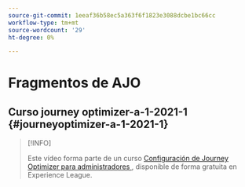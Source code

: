 ```yaml
---
source-git-commit: 1eeaf36b58ec5a363f6f1823e3088dcbe1bc66cc
workflow-type: tm+mt
source-wordcount: '29'
ht-degree: 0%

---
```

# Fragmentos de AJO

## Curso journey optimizer-a-1-2021-1 {#journeyoptimizer-a-1-2021-1}

>[!INFO]
>
> Este vídeo forma parte de un curso [Configuración de Journey Optimizer para administradores ](https://experienceleague.adobe.com/docs/courses/using/journeyoptimizer-a-1-2021-1.html), disponible de forma gratuita en Experience League.